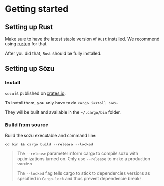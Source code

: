 # Getting started

## Setting up Rust

Make sure to have the latest stable version of `Rust` installed.
We recommend using [rustup][ru] for that.

After you did that, `Rust` should be fully installed.

## Setting up Sōzu

### Install

`sozu` is published on [crates.io][cr].

To install them, you only have to do `cargo install sozu`.

They will be built and available in the `~/.cargo/bin` folder.

### Build from source

Build the sozu executable and command line:

`cd bin && cargo build --release --locked`

> The `--release` parameter inform cargo to compile sozu with optimizations turned on.
> Only use `--release` to make a production version.
>
> The `--locked` flag tells cargo to stick to dependencies versions as specified in `Cargo.lock`
> and thus prevent dependencie breaks.

[ru]: https://rustup.rs
[cr]: https://crates.io/
